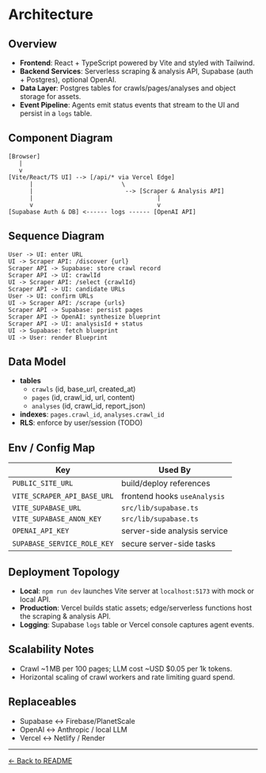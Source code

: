 # Architecture

## Overview
- **Frontend**: React + TypeScript powered by Vite and styled with Tailwind.
- **Backend Services**: Serverless scraping & analysis API, Supabase (auth + Postgres), optional OpenAI.
- **Data Layer**: Postgres tables for crawls/pages/analyses and object storage for assets.
- **Event Pipeline**: Agents emit status events that stream to the UI and persist in a `logs` table.

## Component Diagram
```
[Browser]
   |
   v
[Vite/React/TS UI] --> [/api/* via Vercel Edge]
      |                         \
      |                          --> [Scraper & Analysis API]
      |                                   |
      v                                   v
[Supabase Auth & DB] <------ logs ------ [OpenAI API]
```

## Sequence Diagram
```
User -> UI: enter URL
UI -> Scraper API: /discover {url}
Scraper API -> Supabase: store crawl record
Scraper API -> UI: crawlId
UI -> Scraper API: /select {crawlId}
Scraper API -> UI: candidate URLs
User -> UI: confirm URLs
UI -> Scraper API: /scrape {urls}
Scraper API -> Supabase: persist pages
Scraper API -> OpenAI: synthesize blueprint
Scraper API -> UI: analysisId + status
UI -> Supabase: fetch blueprint
UI -> User: render Blueprint
```

## Data Model
- **tables**
  - `crawls` (id, base_url, created_at)
  - `pages` (id, crawl_id, url, content)
  - `analyses` (id, crawl_id, report_json)
- **indexes**: `pages.crawl_id`, `analyses.crawl_id`
- **RLS**: enforce by user/session (TODO)

## Env / Config Map
| Key | Used By |
| --- | --- |
| `PUBLIC_SITE_URL` | build/deploy references |
| `VITE_SCRAPER_API_BASE_URL` | frontend hooks `useAnalysis` |
| `VITE_SUPABASE_URL` | `src/lib/supabase.ts` |
| `VITE_SUPABASE_ANON_KEY` | `src/lib/supabase.ts` |
| `OPENAI_API_KEY` | server-side analysis service |
| `SUPABASE_SERVICE_ROLE_KEY` | secure server-side tasks |

## Deployment Topology
- **Local**: `npm run dev` launches Vite server at `localhost:5173` with mock or local API.
- **Production**: Vercel builds static assets; edge/serverless functions host the scraping & analysis API.
- **Logging**: Supabase `logs` table or Vercel console captures agent events.

## Scalability Notes
- Crawl ~1 MB per 100 pages; LLM cost ~USD $0.05 per 1k tokens.
- Horizontal scaling of crawl workers and rate limiting guard spend.

## Replaceables
- Supabase ↔ Firebase/PlanetScale
- OpenAI ↔ Anthropic / local LLM
- Vercel ↔ Netlify / Render

---
[← Back to README](README.md)
